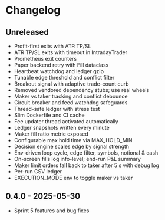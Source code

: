 # Changelog

## Unreleased
- Profit-first exits with ATR TP/SL
- ATR TP/SL exits with timeout in IntradayTrader
- Prometheus exit counters
- Paper backend retry with Fill dataclass
- Heartbeat watchdog and ledger gzip
- Tunable edge threshold and conflict filter
- Breakout signal with adaptive trade-count curb
- Removed vendored dependency stubs; use real wheels
- Maker vs taker tracking and conflict debounce
- Circuit breaker and feed watchdog safeguards
- Thread-safe ledger with stress test
- Slim Dockerfile and CI cache
- Fee updater thread activated automatically
- Ledger snapshots written every minute
- Maker fill ratio metric exposed
- Configurable max hold time via MAX_HOLD_MIN
- Decision engine scales edge by signal strength
- Env-driven loop cycle, edge filter, symbols, notional & cash
- On-screen fills log info-level; end-run P&L summary
- Maker limit orders fall back to taker after 5 s with debug log
- Per-run CSV ledger
- EXECUTION_MODE env to toggle maker vs taker

## 0.4.0 - 2025-05-30
- Sprint 5 features and bug fixes

